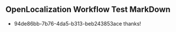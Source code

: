 ## OpenLocalization Workflow Test MarkDown
* 94de86bb-7b76-4da5-b313-beb243853ace thanks!

<!--HONumber=Jul16_HO5-->



